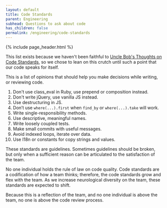 ```yaml
---
layout: default
title: Code Standards
parent: Engineering
subhead: Questions to ask about code
has_children: false
permalink: /engineering/code-standards
---
```


{% include page_header.html %}

This list exists because we haven't been faithful to [Uncle Bob's Thoughts on Code Standards](http://wiki.c2.com/?UncleBobOnCodingStandards), so we chose to lean on this crutch until such a point that our code speaks for itself.

This is a list of opinions that should help you make decisions while writing, or reviewing code.

1. Don't use class_eval in Ruby, use prepend or composition instead.
2. Don't write jQuery, use vanilla JS instead.
3. Use destructuring in JS.
4. Don’t use `where(...).first` when `find_by` or `where(...).take` will work.
5. Write single-responsibility methods.
6. Use descriptive, meaningful names.
7. Write loosely coupled tests.
8. Make small commits with useful messages.
9. Avoid indexed loops, iterate over data.
10. Use I18n or constants for copy strings and values.

These standards are guidelines. Sometimes guidelines should be broken, but only when a sufficient reason can be articulated to the satisfaction of the team.

No one individual holds the rule of law on code quality. Code standards are a codification of how a team thinks; therefore, the code standards grow and flex with the team. As we increase neurological diversity on the team, these standards are expected to shift. 

Because this is a reflection of the team, and no one individual is above the team, no one is above the code review process.
